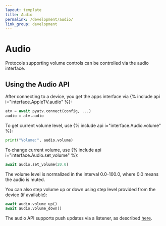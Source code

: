 ```yaml
---
layout: template
title: Audio
permalink: /development/audio/
link_group: development
---
```

# Audio

Protocols supporting volume controls can be controlled via the audio interface.

## Using the Audio API

After connecting to a device, you get the apps interface via {% include api i="interface.AppleTV.audio" %}:

```python
atv = await pyatv.connect(config, ...)
audio = atv.audio
```

To get current volume level, use {% include api i="interface.Audio.volume" %}:

```python
print("Volume:", audio.volume)
```

To change current volume, use {% include api i="interface.Audio.set_volume" %}:

```python
await audio.set_volume(20.0)
```

The volume level is normalized in the interval 0.0-100.0, where 0.0 means
the audio is muted.

You can also step volume up or down using step level provided from the device (if available):

```python
await audio.volume_up()
await audio.volume_down()
```

The audio API supports push updates via a listener, as described [here](../listeners#audio-updates).
